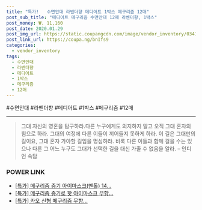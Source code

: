 ```yaml
--- 
title: "특가!   수면안대 라벤더향 메디어트 1박스 메구리즘 12매" 
post_sub_title: "메디어트 메구리즘 수면안대 12매 라벤더향, 1박스" 
post_money: ₩. 11,160 
post_date: 2020.01.29 
post_img_url: https://static.coupangcdn.com/image/vendor_inventory/0341/2ce672a7568377172fd1f48198585deb6c73ccceac3c26c1eee50f04dbfe.jpg 
post_link_url: https://coupa.ng/bnIfs9 
categories: 
  - vendor_inventory 
tags: 
  - 수면안대 
  - 라벤더향 
  - 메디어트 
  - 1박스 
  - 메구리즘 
  - 12매 
--- 
```

  #수면안대 #라벤더향 #메디어트 #1박스 #메구리즘 #12매 
<hr> 

> 그대 자신의 영혼을 탐구하라.다른 누구에게도 의지하지 말고 오직 그대 혼자의 힘으로 하라. 그대의 여정에 다른 이들이 끼어들지 못하게 하라. 이 길은 그대만의 길이요,  그대 혼자 가야할 길임을 명심하라.  비록 다른 이들과 함께 걸을 수는 있으나 다른 그 어느 누구도 그대가 선택한 길을 대신 가줄 수 없음을 알라. – 인디언 속담 


### POWER LINK

* <a href="https://blog.naver.com/santokki14/221790051326" target="_blank">[특가] 메구리즘 증기 아이마스크(멘톨) 14...</a>
* <a href="https://blog.naver.com/sakai111/221789638244" target="_blank">[특가] 메구리즘 증기로 핫 아이마스크 무향...</a>
* <a href="https://blog.naver.com/santokki14/221789743741" target="_blank">[특가] 카오 신형 메구리즘 무향...</a>
